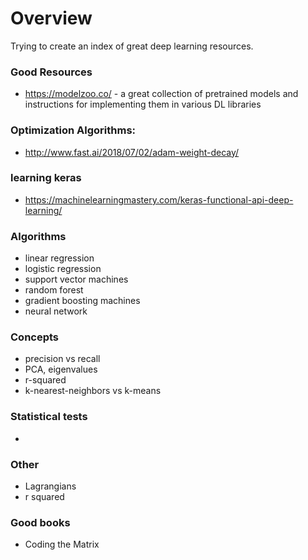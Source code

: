 # Overview
Trying to create an index of great deep learning resources.

### Good Resources
- https://modelzoo.co/ - a great collection of pretrained models and instructions for implementing them in various DL libraries

### Optimization Algorithms:
- http://www.fast.ai/2018/07/02/adam-weight-decay/

### learning keras
- https://machinelearningmastery.com/keras-functional-api-deep-learning/

### Algorithms
- linear regression
- logistic regression
- support vector machines
- random forest
- gradient boosting machines
- neural network

### Concepts
- precision vs recall
- PCA, eigenvalues
- r-squared
- k-nearest-neighbors vs k-means

### Statistical tests
- 

### Other 
- Lagrangians
- r squared


### Good books
- Coding the Matrix
